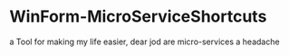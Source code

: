 # WinForm-MicroServiceShortcuts
 a Tool for making my life easier, dear jod are micro-services a headache

